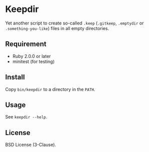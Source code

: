 # Keepdir

Yet another script to create so-called `.keep` (`.gitkeep`, `.emptydir` or
`.something-you-like`) files in all empty directories.

## Requirement

* Ruby 2.0.0 or later
* minitest (for testing)

## Install

Copy `bin/keepdir` to a directory in the `PATH`.

## Usage

See `keepdir --help`.

## License

BSD License (3-Clause).
